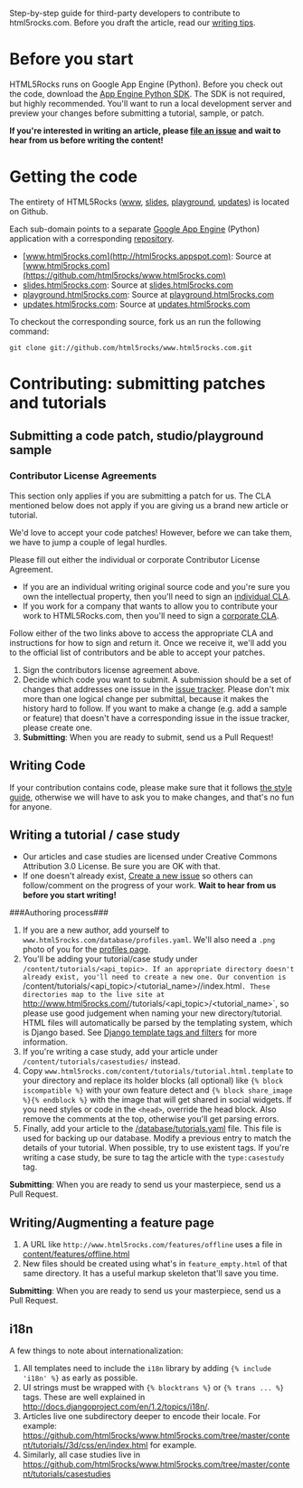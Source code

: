 Step-by-step guide for third-party developers to contribute to html5rocks.com. Before you draft the article, read our [writing tips](https://github.com/html5rocks/www.html5rocks.com/wiki/Writing-Tips). 

# Before you start #

HTML5Rocks runs on Google App Engine (Python). Before you check out the code, download
the [App Engine Python SDK](http://code.google.com/appengine/downloads.html#Google_App_Engine_SDK_for_Python). The SDK is not required, but highly recommended. You'll want to run a local development server and preview your changes before submitting a tutorial, sample, or patch.

**If you're interested in writing an article, please [file an issue](https://github.com/html5rocks/www.html5rocks.com/issues/new) and wait to hear from us before writing the content!**

# Getting the code #

The entirety of HTML5Rocks ([www](http://www.html5rocks.com/), [slides](http://slides.html5rocks.com/), [playground](http://playground.html5rocks.com/), [updates](http://updates.html5rocks.com/)) is located on Github.

Each sub-domain points to a separate [Google App Engine](http://code.google.com/appengine/downloads.html) (Python) application with a corresponding [repository](https://github.com/html5rocks/).

* [www.html5rocks.com](http://html5rocks.appspot.com): Source at [www.html5rocks.com](https://github.com/html5rocks/www.html5rocks.com)
* [slides.html5rocks.com](http://html5slides.appspot.com): Source at [slides.html5rocks.com](https://github.com/html5rocks/slides.html5rocks.com)
* [playground.html5rocks.com](http://playground.html5rocks.com): Source at [playground.html5rocks.com](https://github.com/html5rocks/playground.html5rocks.com)
* [updates.html5rocks.com](http://updates.html5rocks.com): Source at [updates.html5rocks.com](https://github.com/html5rocks/updates.html5rocks.com)

To checkout the corresponding source, fork us an run the following command:

    git clone git://github.com/html5rocks/www.html5rocks.com.git


# Contributing: submitting patches and tutorials #

## Submitting a code patch, studio/playground sample ##

### Contributor License Agreements ###

This section only applies if you are submitting a patch for us. The CLA mentioned below does not apply if you are giving us a brand new article or tutorial.

We'd love to accept your code patches! However, before we can take them, we have to jump a couple of legal hurdles.

Please fill out either the individual or corporate Contributor License Agreement.

  * If you are an individual writing original source code and you're sure you own the intellectual property, then you'll need to sign an [individual CLA](http://code.google.com/legal/individual-cla-v1.0.html).
  * If you work for a company that wants to allow you to contribute your work to HTML5Rocks.com, then you'll need to sign a [corporate CLA](http://code.google.com/legal/corporate-cla-v1.0.html).

Follow either of the two links above to access the appropriate CLA and instructions for how to sign and return it. Once we receive it, we'll add you to the official list of contributors and be able to accept your patches.

1. Sign the contributors license agreement above.
2. Decide which code you want to submit. A submission should be a set of changes that addresses one issue in the [issue tracker](https://github.com/html5rocks/www.html5rocks.com/issues). Please don't mix more than one logical change per submittal, because it makes the history hard to follow. If you want to make a change (e.g. add a sample or feature) that doesn't have a corresponding issue in the issue tracker, please create one.
3. **Submitting**: When you are ready to submit, send us a Pull Request!

## Writing Code ##

If your contribution contains code, please make sure that it follows [the style guide](http://google-styleguide.googlecode.com/svn/trunk/javascriptguide.xml), otherwise we will have to ask you to make changes, and that's no fun for anyone. 

## Writing a tutorial / case study ##

* Our articles and case studies are licensed under Creative Commons Attribution 3.0 License. Be sure you are OK with that.
* If one doesn't already exist, [Create a new issue](https://github.com/html5rocks/www.html5rocks.com/issues/new) so others can follow/comment on the progress of your work. **Wait to hear from us before you start writing!**

###Authoring process###

1. If you are a new author, add yourself to `www.html5rocks.com/database/profiles.yaml`. We'll also need a `.png` photo of you for the [profiles page](http://html5rocks.com/profiles).
2. You'll be adding your tutorial/case study under `/content/tutorials/<api_topic>. If an appropriate directory doesn't already exist, you'll need to create a new one. Our convention is `/content/tutorials/<api_topic>/<tutorial_name>/<lang>/index.html`. These directories map to the live site at `http://www.html5rocks.com/<lang>/tutorials/<api_topic>/<tutorial_name>`, so please use good judgement when naming your new directory/tutorial.  HTML files will automatically be parsed by the templating system, which is Django based. See [Django template tags and filters](http://docs.djangoproject.com/en/1.0/ref/templates/builtins/) for more information.
3. If you're writing a case study, add your article under `/content/tutorials/casestudies/` instead.
4. Copy `www.html5rocks.com/content/tutorials/tutorial.html.template` to your directory and replace its holder blocks (all optional) like `{% block iscompatible %}` with your own feature detect and `{% block share_image %}{% endblock %}` with the image that will get shared in social widgets. If you need styles or code in the `<head>`, override the head block. Also remove the comments at the top, otherwise you'll get parsing errors.
5. Finally, add your article to the [/database/tutorials.yaml](https://github.com/html5rocks/www.html5rocks.com/blob/master/database/tutorials.yaml) file. This file is used for backing up our database. Modify a previous entry to match the details of your tutorial. When possible, try to use existent tags. If you're writing a case study, be sure to tag the article with the `type:casestudy` tag. 

**Submitting**: When you are ready to send us your masterpiece, send us a Pull Request.

## Writing/Augmenting a feature page ##

1. A URL like `http://www.html5rocks.com/features/offline` uses a file in [content/features/offline.html](https://github.com/html5rocks/www.html5rocks.com/tree/master/content/features/offline.html)
2.  New files should be created using what's in `feature_empty.html` of that same directory. It has a useful markup skeleton that'll save you time.

**Submitting**: When you are ready to send us your masterpiece, send us a Pull Request.

## i18n ##

A few things to note about internationalization:

1. All templates need to include the `i18n` library by adding `{% include 'i18n' %}` as early as possible.
2. UI strings must be wrapped with `{% blocktrans %}` or `{% trans ... %}` tags.  These are well explained in http://docs.djangoproject.com/en/1.2/topics/i18n/.
3.  Articles live one subdirectory deeper to encode their locale. For example: https://github.com/html5rocks/www.html5rocks.com/tree/master/content/tutorials//3d/css/en/index.html for example.
4.  Similarly, all case studies live in https://github.com/html5rocks/www.html5rocks.com/tree/master/content/tutorials/casestudies

